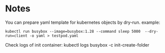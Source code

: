 # Notes


You can prepare yaml template for kubernetes objects by dry-run.
example:
```
kubectl run busybox --image=busybox:1.28 --command sleep 5000  --dry-run=client -o yaml > testpod.yaml
```


Check logs of init container:
kubectl logs busybox -c init-create-folder